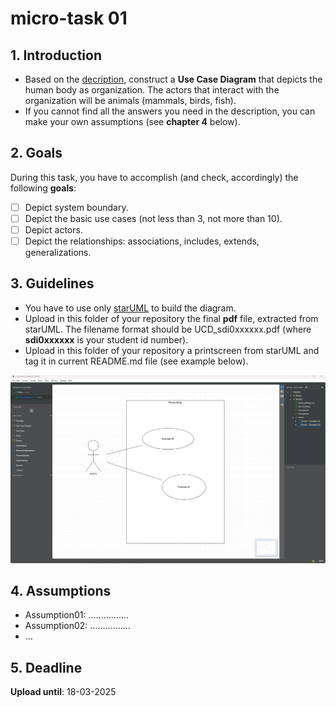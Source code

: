 # micro-task 01
## 1. Introduction
* Based on the [decription](https://www.britannica.com/science/human-body), construct a **Use Case Diagram** that depicts the human body as organization. The actors that interact with the organization will be animals (mammals, birds, fish).
* If you cannot find all the answers you need in the description, you can make your own assumptions (see **chapter 4** below).

## 2. Goals
During this task, you have to accomplish (and check, accordingly) the following **goals**:
- [ ] Depict system boundary.
- [ ] Depict the basic use cases (not less than 3, not more than 10).
- [ ] Depict actors.
- [ ] Depict the relationships: associations, includes, extends, generalizations.

## 3. Guidelines
* You have to use only [starUML](https://staruml.io) to build the diagram.
* Upload in this folder of your repository the final **pdf** file, extracted from starUML. The filename format should be UCD_sdi0xxxxxx.pdf (where **sdi0xxxxxx** is your student id number).
* Upload in this folder  of your repository a printscreen from starUML and tag it in current README.md file (see example below).

<kbd>![Put here your Use Case Diagram image!](UseCaseDiagram_example.png)</kbd>

## 4. Assumptions
* Assumption01: ................
* Assumption02: ................
* ...

## 5. Deadline
**Upload until**: 18-03-2025
